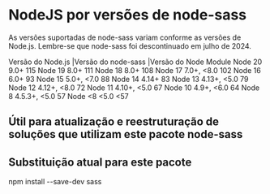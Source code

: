 # NodeJS por versões de node-sass

As versões suportadas de node-sass variam conforme as versões de Node.js.
Lembre-se que node-sass foi descontinuado em julho de 2024.

Versão do Node.js |Versão do node-sass |Versão do Node Module
Node 20 9.0+ 115
Node 19 8.0+ 111
Node 18 8.0+ 108
Node 17 7.0+, <8.0 102
Node 16 6.0+ 93
Node 15 5.0+, <7.0 88
Node 14 4.14+ 83
Node 13 4.13+, <5.0 79
Node 12 4.12+, <8.0 72
Node 11 4.10+, <5.0 67
Node 10 4.9+, <6.0 64
Node 8 4.5.3+, <5.0 57
Node <8 <5.0 <57

## Útil para atualização e reestruturação de soluções que utilizam este pacote node-sass

## Substituição atual para este pacote

npm install --save-dev sass
